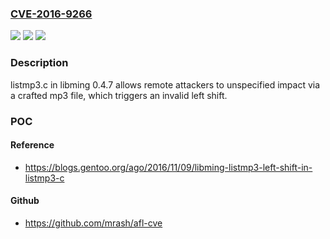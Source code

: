 ### [CVE-2016-9266](https://cve.mitre.org/cgi-bin/cvename.cgi?name=CVE-2016-9266)
![](https://img.shields.io/static/v1?label=Product&message=n%2Fa&color=blue)
![](https://img.shields.io/static/v1?label=Version&message=n%2Fa&color=blue)
![](https://img.shields.io/static/v1?label=Vulnerability&message=n%2Fa&color=brighgreen)

### Description

listmp3.c in libming 0.4.7 allows remote attackers to unspecified impact via a crafted mp3 file, which triggers an invalid left shift.

### POC

#### Reference
- https://blogs.gentoo.org/ago/2016/11/09/libming-listmp3-left-shift-in-listmp3-c

#### Github
- https://github.com/mrash/afl-cve

